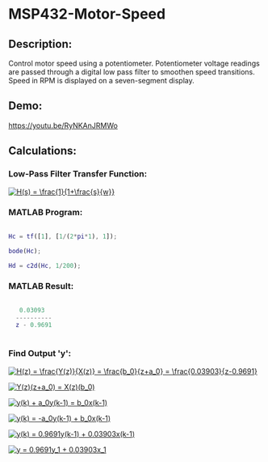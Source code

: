 # MSP432-Motor-Speed

## Description:

Control motor speed using a potentiometer. Potentiometer voltage readings are passed through a digital low pass filter to smoothen speed transitions. Speed in RPM is displayed on a seven-segment display.

## Demo:

https://youtu.be/RyNKAnJRMWo

## Calculations:

### Low-Pass Filter Transfer Function:

<a href="https://www.codecogs.com/eqnedit.php?latex=H(s)&space;=&space;\frac{1}{1&plus;\frac{s}{w}}" target="_blank"><img src="https://latex.codecogs.com/gif.latex?H(s)&space;=&space;\frac{1}{1&plus;\frac{s}{w}}" title="H(s) = \frac{1}{1+\frac{s}{w}}" /></a>

### MATLAB Program:

```MATLAB

Hc = tf([1], [1/(2*pi*1), 1]);

bode(Hc);

Hd = c2d(Hc, 1/200);

```

### MATLAB Result:

```MATLAB

   0.03093
  ----------
  z - 0.9691
  
```
  
### Find Output 'y':
  
<a href="https://www.codecogs.com/eqnedit.php?latex=H(z)&space;=&space;\frac{Y(z)}{X(z)}&space;=&space;\frac{b_0}{z&plus;a_0}&space;=&space;\frac{0.03903}{z-0.9691}" target="_blank"><img src="https://latex.codecogs.com/gif.latex?H(z)&space;=&space;\frac{Y(z)}{X(z)}&space;=&space;\frac{b_0}{z&plus;a_0}&space;=&space;\frac{0.03903}{z-0.9691}" title="H(z) = \frac{Y(z)}{X(z)} = \frac{b_0}{z+a_0} = \frac{0.03903}{z-0.9691}" /></a>

<a href="https://www.codecogs.com/eqnedit.php?latex=Y(z)(z&plus;a_0)&space;=&space;X(z)(b_0)" target="_blank"><img src="https://latex.codecogs.com/gif.latex?Y(z)(z&plus;a_0)&space;=&space;X(z)(b_0)" title="Y(z)(z+a_0) = X(z)(b_0)" /></a>

<a href="https://www.codecogs.com/eqnedit.php?latex=y(k)&space;&plus;&space;a_0y(k-1)&space;=&space;b_0x(k-1)" target="_blank"><img src="https://latex.codecogs.com/gif.latex?y(k)&space;&plus;&space;a_0y(k-1)&space;=&space;b_0x(k-1)" title="y(k) + a_0y(k-1) = b_0x(k-1)" /></a>

<a href="https://www.codecogs.com/eqnedit.php?latex=y(k)&space;=&space;-a_0y(k-1)&space;&plus;&space;b_0x(k-1)" target="_blank"><img src="https://latex.codecogs.com/gif.latex?y(k)&space;=&space;-a_0y(k-1)&space;&plus;&space;b_0x(k-1)" title="y(k) = -a_0y(k-1) + b_0x(k-1)" /></a>

<a href="https://www.codecogs.com/eqnedit.php?latex=y(k)&space;=&space;0.9691y(k-1)&space;&plus;&space;0.03903x(k-1)" target="_blank"><img src="https://latex.codecogs.com/gif.latex?y(k)&space;=&space;0.9691y(k-1)&space;&plus;&space;0.03903x(k-1)" title="y(k) = 0.9691y(k-1) + 0.03903x(k-1)" /></a>

<a href="https://www.codecogs.com/eqnedit.php?latex=y&space;=&space;0.9691y_1&space;&plus;&space;0.03903x_1" target="_blank"><img src="https://latex.codecogs.com/gif.latex?y&space;=&space;0.9691y_1&space;&plus;&space;0.03903x_1" title="y = 0.9691y_1 + 0.03903x_1" /></a>
